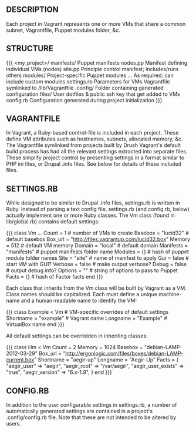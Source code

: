 DESCRIPTION
-----------

Each project in Vagrant represents one or more VMs that share a common subnet,
Vagrantfile, Puppet modules folder, &c.


STRUCTURE
---------

{{{
  <my_project>/
    manifests/         Puppet manifests
      nodes.pp         Manifest defining individual VMs (nodes)
      site.pp          Principle control manifest; includes/runs others
    modules/           Project-specific Puppet modules
      ...              As required; can include custom modules
    settings.rb        Parameters for VMs
    Vagrantfile        symlinked to <drush-vagrant-root>/lib/Vagrantfile
    .config/           Folder containing generated configuration
      files/           User dotfiles & public ssh key that get added to VMs
      config.rb        Configuration generated during project initialization
}}}

VAGRANTFILE
-----------

In Vagrant, a Ruby-based control-file is included in each project. These define
VM attributes such as hostnames, subnets, allocated memory, &c. The Vagrantfile
symlinked from projects built by Drush Vagrant's default build process has had
all the relevant settings extracted into separate files. These simplify project
control by presenting settings in a format similar to PHP ini files, or Drupal
.info files. See below for details of these included files.


SETTINGS.RB
-----------

While designed to be similar to Drupal .info files, settings.rb is written in
Ruby. Instead of parsing a text config file, settings.rb (and config.rb, below)
actually implement one or more Ruby classes. The Vm class (found in 
lib/global.rb) contains default settings:

{{{
class Vm
  ...
  Count     = 1                          # number of VMs to create
  Basebox   = "lucid32"                  # default basebox
  Box_url   = "http://files.vagrantup.com/lucid32.box"
  Memory    = 512                        # default VM memory
  Domain    = "local"                    # default domain
  Manifests = "manifests"                # puppet manifests folder name
  Modules   = {}                         # hash of puppet module folder names
  Site      = "site"                     # name of manifest to apply
  Gui       = false                      # start VM with GUI?
  Verbose   = false                      # make output verbose?
  Debug     = false                      # output debug info?
  Options   = ""                         # string of options to pass to Puppet
  Facts     = {}                         # hash of Factor facts
end
}}}

Each class that inherits from the Vm class will be built by Vagrant as a VM.
Class names should be capitalized. Each must define a unique machine-name and a
human-readable name to identify the VM:

{{{
class Example < Vm             # VM-specific overrides of default settings
  Shortname  = "example"       # Vagrant name
  Longname   = "Example"       # VirtualBox name
end
}}}

All default settings can be overridden in inheriting classes:

{{{
class Hm < Vm
  Count      = 2
  Memory     = 1024
  Basebox    = "debian-LAMP-2012-03-29"
  Box_url    = "http://ergonlogic.com/files/boxes/debian-LAMP-current.box"
  Shortname  = "aegir-up"
  Longname   = "Aegir-Up"
  Facts      = { "aegir_user"        => "aegir",
                 "aegir_root"        => "/var/aegir",
                 "aegir_user_exists" => "true",
                 "aegir_version"     => "6.x-1.9",
               }
end
}}}

CONFIG.RB
---------

In addition to the user configurable settings in settings.rb, a number of
automatically generated settings are contained in a project's .config/config.rb
file. Note that these are not intended to be altered by users.


